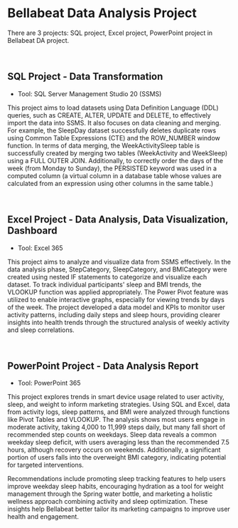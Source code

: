# Bellabeat Data Analysis Project
There are 3 projects: SQL project, Excel project, PowerPoint project in Bellabeat DA project. 

&nbsp;

## SQL Project - **Data Transformation** 
- Tool: SQL Server Management Studio 20 (SSMS) 

This project aims to load datasets using Data Definition Language (DDL) queries, such as CREATE, ALTER, UPDATE and DELETE, to effectively import the data into SSMS. It also focuses on data cleaning and merging. For example, the SleepDay dataset successfully deletes duplicate rows using Common Table Expressions (CTE) and the ROW_NUMBER window function. In terms of data merging, the WeekActivitySleep table is successfully created by merging two tables (WeekActivity and WeekSleep) using a FULL OUTER JOIN. Additionally, to correctly order the days of the week (from Monday to Sunday), the PERSISTED keyword was used in a computed column (a virtual column in a database table whose values are calculated from an expression using other columns in the same table.)

&nbsp;

## Excel Project - **Data Analysis, Data Visualization, Dashboard**
- Tool: Excel 365  

This project aims to analyze and visualize data from SSMS effectively. In the data analysis phase, StepCategory, SleepCategory, and BMICategory were created using nested IF statements to categorize and visualize each dataset. To track individual participants' sleep and BMI trends, the VLOOKUP function was applied appropriately. The Power Pivot feature was utilized to enable interactive graphs, especially for viewing trends by days of the week. The project developed a data model and KPIs to monitor user activity patterns, including daily steps and sleep hours, providing clearer insights into health trends through the structured analysis of weekly activity and sleep correlations.

&nbsp;

## PowerPoint Project - **Data Analysis Report**
- Tool: PowerPoint 365

This project explores trends in smart device usage related to user activity, sleep, and weight to inform marketing strategies. Using SQL and Excel, data from activity logs, sleep patterns, and BMI were analyzed through functions like Pivot Tables and VLOOKUP. The analysis shows most users engage in moderate activity, taking 4,000 to 11,999 steps daily, but many fall short of recommended step counts on weekdays. Sleep data reveals a common weekday sleep deficit, with users averaging less than the recommended 7.5 hours, although recovery occurs on weekends. Additionally, a significant portion of users falls into the overweight BMI category, indicating potential for targeted interventions.

Recommendations include promoting sleep tracking features to help users improve weekday sleep habits, encouraging hydration as a tool for weight management through the Spring water bottle, and marketing a holistic wellness approach combining activity and sleep optimization. These insights help Bellabeat better tailor its marketing campaigns to improve user health and engagement.



